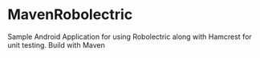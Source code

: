MavenRobolectric
================
Sample Android Application for using Robolectric along with Hamcrest for unit testing. Build with Maven
